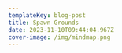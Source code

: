 ```yaml
---
templateKey: blog-post
title: Spawn Grounds
date: 2023-11-10T09:44:04.967Z
cover-image: /img/mindmap.png
---
```


